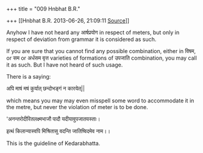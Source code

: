 +++
title = "009 Hnbhat B.R."

+++
[[Hnbhat B.R.	2013-06-26, 21:09:11 [Source](https://groups.google.com/g/samskrita/c/pGOOgN6poNU)]]



Anyhow I have not heard any आर्षप्रयोग in respect of meters, but only in respect of deviation from grammar it is considered as such.

  

If you are sure that you cannot find any possible combination, either in विषम, or सम or अर्धसम वृत्त varieties of formations of उपजाति
combination, you may call it as such. But I have not heard of such usage.

  

There is a saying:

  

अपि माषं मषं कुर्यात् छन्दोभङ्गं न कारयेत्\|\|

  

which means you may may even misspell some word to accommodate it in the metre, but never the violation of meter is to be done.

  

  

'अनन्तरोदीरितलक्ष्मभाजौ पादौ यदीयावुपजातयस्ताः।

इत्थं किलान्यास्वपि मिश्रितासु वदन्ति जातिष्विदमेव नाम।।

  

This is the guideline of Kedarabhatta.

  

